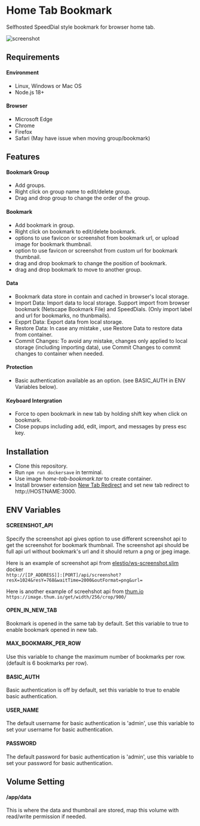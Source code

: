 # Home Tab Bookmark

Selfhosted SpeedDial style bookmark for browser home tab.

![screenshot](https://github.com/user-attachments/assets/d0d78c2d-e515-400e-a815-a646bf230b3e)

## Requirements

#### Environment
* Linux, Windows or Mac OS
* Node.js 18+

#### Browser
* Microsoft Edge
* Chrome
* Firefox
* Safari (May have issue when moving group/bookmark)

## Features

#### Bookmark Group
* Add groups.
* Right click on group name to edit/delete group.
* Drag and drop group to change the order of the group.

#### Bookmark
* Add bookmark in group.
* Right click on bookmark to edit/delete bookmark.
* options to use favicon or screenshot from bookmark url, or upload image for bookmark thumbnail.
* option to use favicon or screenshot from custom url for bookmark thumbnail.
* drag and drop bookmark to change the position of bookmark.
* drag and drop bookmark to move to another group.

#### Data
* Bookmark data store in contain and cached in browser's local storage.
* Import Data: Import data to local storage. Support import from browser bookmark (Netscape Bookmark File) and SpeedDials. (Only import label and url for bookmarks, no thunbmails).
* Expprt Data: Export data from local storage.
* Restore Data: In case any mistake , use Restore Data to restore data from container.
* Commit Changes: To avoid any mistake, changes only applied to local storage (including importing data), use Commit Changes to commit changes to container when needed.

#### Protection
* Basic authentication available as an option. (see BASIC_AUTH in ENV Variables below).

#### Keyboard Intergration
* Force to open bookmark in new tab by holding shift key when click on bookmark.
* Close popups including add, edit, import, and messages by press esc key.

## Installation
* Clone this repository.
* Run `npm run dockersave` in terminal.
* Use image *home-tab-bookmark.tar* to create container.
* Install browser extension [New Tab Redirect](https://chromewebstore.google.com/detail/new-tab-redirect/icpgjfneehieebagbmdbhnlpiopdcmna?hl=en-US) and set new tab redirect to http://HOSTNAME:3000.

## ENV Variables

#### SCREENSHOT_API
Specify the screenshot api gives option to use different screenshot api to get the screenshot for bookmark thumbnail. The screenshot api should be full api url without bookmark's url and it should return a png or jpeg image.

Here is an example of screenshot api from [elestio/ws-screenshot.slim](https://hub.docker.com/r/elestio/ws-screenshot.slim) docker  
`http://[IP_ADDRESS]]:[PORT]/api/screenshot?resX=1024&resY=768&waitTime=2000&outFormat=png&url=`

Here is another example of screehshot api from [thum.io](https://www.thum.io)  
`https://image.thum.io/get/width/256/crop/900/`

#### OPEN_IN_NEW_TAB
Bookmark is opened in the same tab by default. Set this variable to true to enable bookmark opened in new tab.

#### MAX_BOOKMARK_PER_ROW
Use this variable to change the maximum number of bookmarks per row. (default is 6 bookmarks per row).

#### BASIC_AUTH
Basic authentication is off by default, set this variable to true to enable basic authentication.

#### USER_NAME
The default username for basic authentication is 'admin', use this variable to set your username for basic authentication.

#### PASSWORD
The default password for basic authentication is 'admin', use this variable to set your password for basic authentication.

## Volume Setting

#### /app/data
This is where the data and thumbnail are stored, map this volume with read/write permission if needed.
